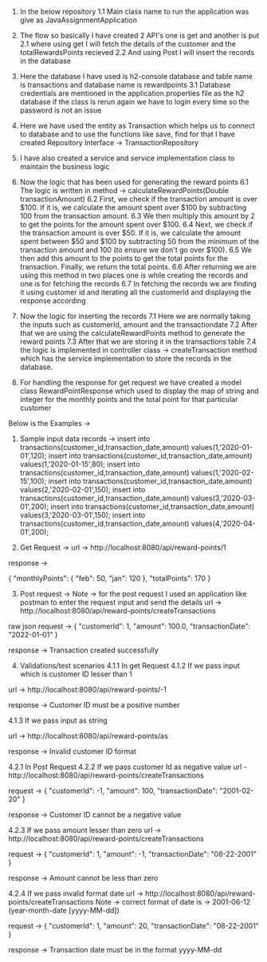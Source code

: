1. In the below repository 
1.1 Main class name to run the application was give as JavaAssignmentApplication 

2. The flow so basically I have created 2 API's one is get and another is put
2.1 where using get I will fetch the details of the customer and the totalRewardsPoints recieved
2.2 And using Post I will insert the records in the database

3. Here the database I have used is h2-console database and table name is transactions and database name is rewardpoints
3.1 Database credentials are mentioned in the application.properties file as the h2 database if the class is rerun again we have to login every time so the password is not an issue

4. Here we have used the entity as Transaction which helps us to connect to database and to use the functions like save, find for that I have created Repository Interface -> TransactionRepository

5. I have also created a service and service implementation class to maintain the business logic

6. Now the logic that has been used for generating the reward points 
6.1 The logic is written in method -> calculateRewardPoints(Double transactionAmount)
6.2 First, we check if the transaction amount is over $100. If it is, we calculate the amount spent over $100 by subtracting 100 from the transaction amount.
6.3 We then multiply this amount by 2 to get the points for the amount spent over $100.
6.4 Next, we check if the transaction amount is over $50. If it is, we calculate the amount spent between $50 and $100 by subtracting 50 from the minimum of the transaction amount and 100 (to ensure we don't go over $100).
6.5 We then add this amount to the points to get the total points for the transaction.
Finally, we return the total points.
6.6 After returning we are using this method in two places one is while creating the records and one is for fetching the records
6.7 In fetching the records we are finding it using customer id and iterating all the customerId and displaying the response according 

7. Now the logic for inserting the records
7.1 Here we are normally taking the inputs such as customerId, amount and the transactiondate
7.2 After that we are using the calculateRewardPoints method to generate the reward points 
7.3 After that we are storing it in the transactions table 
7.4 the logic is implemented in controller class -> createTransaction method which has the service implementation to store the records in the database.


8. For handling the response for get request we have created a model class RewardPointResponse which used to display the map of string and integer for the monthly points and the total point for that particular customer

Below is the Examples ->

1. Sample input data records ->
insert into transactions(customer_id,transaction_date,amount) values(1,'2020-01-01',120);
insert into transactions(customer_id,transaction_date,amount) values(1,'2020-01-15',80);
insert into transactions(customer_id,transaction_date,amount) values(1,'2020-02-15',100);
insert into transactions(customer_id,transaction_date,amount) values(2,'2020-02-01',150);
insert into transactions(customer_id,transaction_date,amount) values(3,'2020-03-01',200);
insert into transactions(customer_id,transaction_date,amount) values(3,'2020-03-01',150);
insert into transactions(customer_id,transaction_date,amount) values(4,'2020-04-01',200);


2. Get Request ->
url -> http://localhost:8080/api/reward-points/1

response ->

{
    "monthlyPoints": {
        "feb": 50,
        "jan": 120
    },
    "totalPoints": 170
}


3. Post request ->
Note -> for the post request I used an application like postman to enter the request input and send the details 
url -> http://localhost:8080/api/reward-points/createTransactions

raw json request ->
{
  "customerId": 1,
  "amount": 100.0,
  "transactionDate": "2022-01-01"
}

response ->
Transaction created successfully

4. Validations/test scenarios
4.1.1 In get Request
4.1.2 If we pass input which is customer ID lesser than 1

url -> http://localhost:8080/api/reward-points/-1

response ->
Customer ID must be a positive number

4.1.3 If we pass input as string 

url -> http://localhost:8080/api/reward-points/as

response ->
Invalid customer ID format

4.2.1 In Post Request 
4.2.2  If we pass customer Id as negative value
url - http://localhost:8080/api/reward-points/createTransactions

request ->
{
  "customerId": -1,
  "amount": 100,
  "transactionDate": "2001-02-20"
}

response ->
Customer ID cannot be a negative value

4.2.3 If we pass amount lesser than zero
url -> http://localhost:8080/api/reward-points/createTransactions

request ->
{
  "customerId": 1,
  "amount": -1,
  "transactionDate": "08-22-2001"
}

response ->
Amount cannot be less than zero

4.2.4 If we pass invalid format date
url -> http://localhost:8080/api/reward-points/createTransactions
Note -> correct format of date is -> 2001-06-12 (year-month-date [yyyy-MM-dd])

request ->
{
  "customerId": 1,
  "amount": 20,
  "transactionDate": "08-22-2001"
}

response ->
Transaction date must be in the format yyyy-MM-dd

